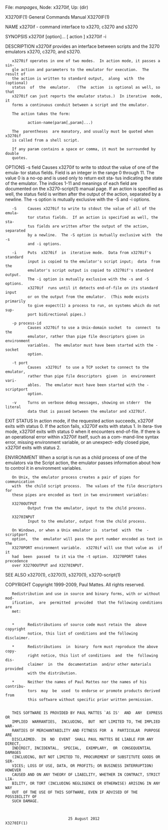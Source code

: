 File: *manpages*,  Node: x3270if,  Up: (dir)

X3270IF(1)                  General Commands Manual                 X3270IF(1)



NAME
       x3270if - command interface to x3270, c3270 and s3270

SYNOPSIS
       x3270if [option]... [ action ]
       x3270if -i

DESCRIPTION
       x3270if  provides  an  interface between scripts and the 3270 emulators
       x3270, c3270, and s3270.

       x3270if operates in one of two modes.  In action mode, it passes a sin‐
       gle action and parameters to the emulator for execution.  The result of
       the action is written to standard output,  along  with  the  (optional)
       status  of  the  emulator.   (The  action  is optional as well, so that
       x3270if can just reports the emulator status.)  In iterative  mode,  it
       forms a continuous conduit between a script and the emulator.

       The action takes the form:

              action-name(param[,param]...)

       The  parentheses  are manatory, and usually must be quoted when x3270if
       is called from a shell script.

       If any param contains a space or comma, it must be surrounded by double
       quotes.

OPTIONS
       -s field
              Causes x3270if to write to stdout the value of one of the emula‐
              tor status fields.  Field is an integer in the range  0  through
              11.  The value 0 is a no-op and is used only to return exit sta‐
              tus indicating the state of the emulator.  The indices 1-11  and
              meanings  of  each  field  are documented on the x3270-script(1)
              manual page.  If an action is  specified  as  well,  the  status
              field  is written after the output of the action, separated by a
              newline.  The -s option is mutually exclusive with the -S and -i
              options.

       -S     Causes x3270if to write to stdout the value of all of the emula‐
              tor status fields.  If an action is specified as well, the  sta‐
              tus fields are written after the output of the action, separated
              by a newline.  The -S option is mutually exclusive with  the  -s
              and -i options.

       -i     Puts  x3270if  in  iterative mode.  Data from x3270if's standard
              input is copied to the emulator's script input;  data  from  the
              emulator's script output is copied to x3270if's standard output.
              The -i option is mutually exclusive with the -s and -S  options.
              x3270if  runs until it detects end-of-file on its standard input
              or on the output from the emulator.  (This mode exists primarily
              to give expect(1) a process to run, on systems which do not sup‐
              port bidirectional pipes.)

       -p process-id
              Causes x3270if to use a Unix-domain socket  to  connect  to  the
              emulator, rather than pipe file descriptors given in environment
              variables.  The emulator must have been started with the -socket
              option.

       -t port
              Causes  x3270if  to use a TCP socket to connect to the emulator,
              rather than pipe file descriptors  given  in  environment  vari‐
              ables.  The emulator must have been started with the -scriptport
              option.

       -v     Turns on verbose debug messages, showing on stderr  the  literal
              data that is passed between the emulator and x3270if.

EXIT STATUS
       In  action  mode,  if the requested action succeeds, x3270if exits with
       status 0.  If the action fails, x3270if exits with status 1.  In itera‐
       tive  mode, x3270if exits with status 0 when it encounters end-of-file.
       If there is an operational error within x3270if itself, such as a  com‐
       mand-line  syntax  error, missing environment variable, or an unexpect‐
       edly closed pipe, x3270if exits with status 2.

ENVIRONMENT
       When a script is run as a child process of one of the emulators via the
       Script  action, the emulator passes information about how to control it
       in environment variables.

       On Unix, the emulator process creates a pair of pipes for communication
       with  the child script process.  The values of the file descriptors for
       these pipes are encoded as text in two environment variables:

       X3270OUTPUT
              Output from the emulator, input to the child process.

       X3270INPUT
              Input to the emulator, output from the child process.

       On Windows, or when a Unix emulator is  started  with  the  -scriptport
       option,  the  emulator will pass the port number encoded as text in the
       X3270PORT environment variable.  x3270if will use that value as  if  it
       had  been  passed  to it via the -t option.  X3270PORT takes precedence
       over X3270OUTPUT and X3270INPUT.

SEE ALSO
       x3270(1), c3270(1), s3270(1), x3270-script(1)

COPYRIGHT
       Copyright 1999-2009, Paul Mattes.
       All rights reserved.

       Redistribution and use in source and binary forms, with or without mod‐
       ification,  are  permitted  provided  that the following conditions are
       met:


       *      Redistributions of source code must retain the  above  copyright
              notice, this list of conditions and the following disclaimer.

       *      Redistributions  in  binary  form must reproduce the above copy‐
              right notice, this list of conditions  and  the  following  dis‐
              claimer  in  the  documentation  and/or other materials provided
              with the distribution.

       *      Neither the names of Paul Mattes nor the names of his  contribu‐
              tors  may  be  used  to endorse or promote products derived from
              this software without specific prior written permission.


       THIS SOFTWARE IS PROVIDED BY PAUL MATTES `AS IS'  AND  ANY  EXPRESS  OR
       IMPLIED  WARRANTIES,  INCLUDING,  BUT  NOT LIMITED TO, THE IMPLIED WAR‐
       RANTIES OF MERCHANTABILITY AND FITNESS FOR  A  PARTICULAR  PURPOSE  ARE
       DISCLAIMED.  IN  NO  EVENT  SHALL PAUL MATTES BE LIABLE FOR ANY DIRECT,
       INDIRECT, INCIDENTAL,  SPECIAL,  EXEMPLARY,  OR  CONSEQUENTIAL  DAMAGES
       (INCLUDING, BUT NOT LIMITED TO, PROCUREMENT OF SUBSTITUTE GOODS OR SER‐
       VICES; LOSS OF USE, DATA, OR PROFITS; OR BUSINESS INTERRUPTION) HOWEVER
       CAUSED AND ON ANY THEORY OF LIABILITY, WHETHER IN CONTRACT, STRICT LIA‐
       BILITY, OR TORT (INCLUDING NEGLIGENCE OR OTHERWISE) ARISING IN ANY  WAY
       OUT  OF THE USE OF THIS SOFTWARE, EVEN IF ADVISED OF THE POSSIBILITY OF
       SUCH DAMAGE.



                                25 August 2012                      X3270IF(1)
